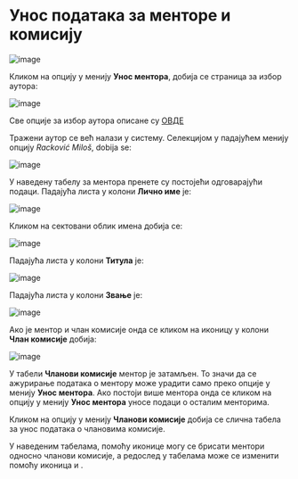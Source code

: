 # Унос података за менторе и комисију
 
 ![image](https://user-images.githubusercontent.com/29538544/178784486-6a0b2be9-a484-4970-9d28-4dd2ec4c3491.png)

Кликом на опцију у менију **Унос ментора**, добија се страница за избор аутора: 
 
 ![image](https://user-images.githubusercontent.com/29538544/178784593-888df417-23f1-42c3-81ca-9236d1b1b7a6.png)

Све опције за избор аутора описане су [ОВДЕ](dodati)

Тражени аутор се већ налази у систему. Селекцијом у падајућем менију опцију *Racković Miloš*, dobija se:
 
 ![image](https://user-images.githubusercontent.com/29538544/178785060-fa245650-34e3-422c-8224-e0ac981cb9b3.png)

У наведену табелу за ментора пренете су постојећи одговарајући подаци. Падајућа листа у колони **Лично име** је:
 
 ![image](https://user-images.githubusercontent.com/29538544/178785373-e1013151-f1a5-4e3c-8fbd-aa73b8a5f4c8.png)

Кликом на сектовани облик имена добија се: 

![image](https://user-images.githubusercontent.com/29538544/178785467-e609c83e-bab1-4432-bb68-d10d37496790.png)

 Падајућа листа у колони **Титула** је:
 
 ![image](https://user-images.githubusercontent.com/29538544/178785624-4386b232-65eb-40b4-bedf-c7cf6dca671e.png)
 
Падајућа листа у колони **Звање** је:

![image](https://user-images.githubusercontent.com/29538544/178785726-f05f9ec6-f14a-4bf6-971a-f460a548a496.png)
 
Ако је ментор и члан комисије онда се кликом на иконицу у колони **Члан комисије** добија: 

![image](https://user-images.githubusercontent.com/29538544/178785885-fb83a997-f117-4d36-8644-721b0b701cec.png)
 
У табели **Чланови комисије** ментор је затамљен. То значи да се ажурирање података о ментору може урадити само преко опције у менију **Унос ментора**. Ако постоји више ментора онда се кликом на опцију у менију **Унос ментора** уносе подаци о осталим менторима. 

Кликом на опцију у менију **Чланови комисије** добија се слична табела за унос података о члановима комисије. 

У наведеним табелама, помоћу иконице   могу се брисати ментори односно чланови комисије, а  редослед у табелама може се изменити помоћу иконица   и  . 

